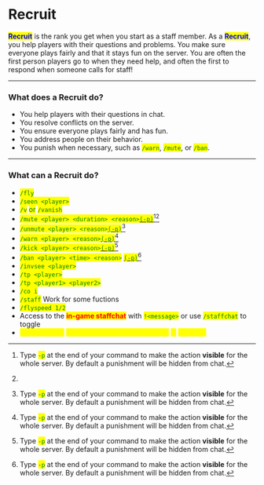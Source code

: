 # Recruit

<mark style="color:blue;">**Recruit**</mark> is the rank you get when you start as a staff member. As a <mark style="color:blue;">**Recruit**</mark>, you help players with their questions and problems. You make sure everyone plays fairly and that it stays fun on the server. You are often the first person players go to when they need help, and often the first to respond when someone calls for staff!

***

### What does a Recruit do?

* You help players with their questions in chat.
* You resolve conflicts on the server.
* You ensure everyone plays fairly and has fun.
* You address people on their behavior.
* You punish when necessary, such as <mark style="color:green;">`/warn`</mark>, <mark style="color:green;">`/mute`</mark>, or <mark style="color:green;">`/ban`</mark>.

***

### What can a Recruit do?

* <mark style="color:green;">`/fly`</mark>&#x20;
* <mark style="color:green;">`/seen <player>`</mark>
* <mark style="color:green;">`/v`</mark> <mark style="color:green;"></mark><mark style="color:green;">or</mark> <mark style="color:green;"></mark><mark style="color:green;">`/vanish`</mark>&#x20;
* <mark style="color:green;">`/mute <player> <duration> <reason>`</mark>[<mark style="color:green;">`(-p)`</mark>](#user-content-fn-1)[^1][<mark style="color:green;">​</mark>](#user-content-fn-2)[^2]
* <mark style="color:green;">`/unmute <player> <reason>`</mark>[<mark style="color:green;">`(-p)​`</mark>](#user-content-fn-1)[^1]
* <mark style="color:green;">`/warn <player> <reason>`</mark>[<mark style="color:green;">`(-p)`</mark>](#user-content-fn-1)[^1]
* <mark style="color:green;">`/kick <player> <reason>`</mark>[<mark style="color:green;">`(-p)`</mark>](#user-content-fn-1)[^1]
* <mark style="color:green;">`/ban <player> <time> <reason>`</mark> [<mark style="color:green;">`(-p)`</mark>](#user-content-fn-1)[^1]
* <mark style="color:green;">`/invsee <player>`</mark>
* <mark style="color:green;">`/tp <player>`</mark>
* <mark style="color:green;">`/tp <player1> <player2>`</mark>
* <mark style="color:green;">`/co i`</mark>&#x20;
* <mark style="color:green;">`/staff`</mark> Work for some fuctions
* <mark style="color:green;">`/flyspeed 1/2`</mark>&#x20;
* Access to the <mark style="color:red;">**in-game staffchat**</mark> with <mark style="color:green;">`!<message>`</mark> or use <mark style="color:green;">`/staffchat`</mark> to toggle
* <mark style="color:yellow;">Access to the</mark> <mark style="color:yellow;"></mark><mark style="color:yellow;">**Staff communication channels**</mark> <mark style="color:yellow;"></mark><mark style="color:yellow;">in</mark> <mark style="color:yellow;"></mark><mark style="color:yellow;">**Discord**</mark><mark style="color:yellow;">;</mark>

[^1]: Type <mark style="color:green;">`-p`</mark> at the end of your command to make the action **visible** for the whole server. By default a punishment will be hidden from chat.

[^2]: 
